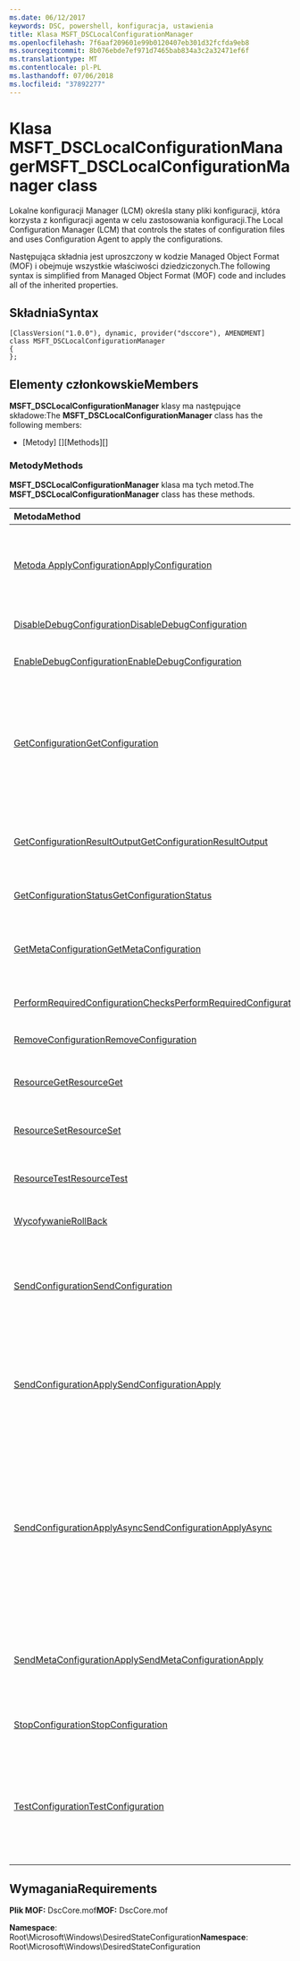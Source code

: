 ```yaml
---
ms.date: 06/12/2017
keywords: DSC, powershell, konfiguracja, ustawienia
title: Klasa MSFT_DSCLocalConfigurationManager
ms.openlocfilehash: 7f6aaf209601e99b0120407eb301d32fcfda9eb8
ms.sourcegitcommit: 8b076ebde7ef971d7465bab834a3c2a32471ef6f
ms.translationtype: MT
ms.contentlocale: pl-PL
ms.lasthandoff: 07/06/2018
ms.locfileid: "37892277"
---
```

# <a name="msftdsclocalconfigurationmanager-class"></a><span data-ttu-id="46be9-103">Klasa MSFT_DSCLocalConfigurationManager</span><span class="sxs-lookup"><span data-stu-id="46be9-103">MSFT_DSCLocalConfigurationManager class</span></span>

<span data-ttu-id="46be9-104">Lokalne konfiguracji Manager (LCM) określa stany pliki konfiguracji, która korzysta z konfiguracji agenta w celu zastosowania konfiguracji.</span><span class="sxs-lookup"><span data-stu-id="46be9-104">The Local Configuration Manager (LCM) that controls the states of configuration files and uses Configuration Agent to apply the configurations.</span></span>

<span data-ttu-id="46be9-105">Następująca składnia jest uproszczony w kodzie Managed Object Format (MOF) i obejmuje wszystkie właściwości dziedziczonych.</span><span class="sxs-lookup"><span data-stu-id="46be9-105">The following syntax is simplified from Managed Object Format (MOF) code and includes all of the inherited properties.</span></span>

## <a name="syntax"></a><span data-ttu-id="46be9-106">Składnia</span><span class="sxs-lookup"><span data-stu-id="46be9-106">Syntax</span></span>

```
[ClassVersion("1.0.0"), dynamic, provider("dsccore"), AMENDMENT]
class MSFT_DSCLocalConfigurationManager
{
};
```

## <a name="members"></a><span data-ttu-id="46be9-107">Elementy członkowskie</span><span class="sxs-lookup"><span data-stu-id="46be9-107">Members</span></span>

<span data-ttu-id="46be9-108">**MSFT_DSCLocalConfigurationManager** klasy ma następujące składowe:</span><span class="sxs-lookup"><span data-stu-id="46be9-108">The **MSFT_DSCLocalConfigurationManager** class has the following members:</span></span>

- <span data-ttu-id="46be9-109">[Metody] []</span><span class="sxs-lookup"><span data-stu-id="46be9-109">[Methods][]</span></span>

### <a name="methods"></a><span data-ttu-id="46be9-110">Metody</span><span class="sxs-lookup"><span data-stu-id="46be9-110">Methods</span></span>

<span data-ttu-id="46be9-111">**MSFT_DSCLocalConfigurationManager** klasa ma tych metod.</span><span class="sxs-lookup"><span data-stu-id="46be9-111">The **MSFT_DSCLocalConfigurationManager** class has these methods.</span></span>

|<span data-ttu-id="46be9-112">Metoda</span><span class="sxs-lookup"><span data-stu-id="46be9-112">Method</span></span> |<span data-ttu-id="46be9-113">Opis</span><span class="sxs-lookup"><span data-stu-id="46be9-113">Description</span></span> |
|:--- |:---|
| [<span data-ttu-id="46be9-114">Metoda ApplyConfiguration</span><span class="sxs-lookup"><span data-stu-id="46be9-114">ApplyConfiguration</span></span>](msft-dsclocalconfigurationmanager-applyconfiguration.md)| <span data-ttu-id="46be9-115">Używa agenta konfiguracji, aby zastosować konfigurację, która jest w stanie oczekiwania.</span><span class="sxs-lookup"><span data-stu-id="46be9-115">Uses the Configuration Agent to apply the configuration that is pending.</span></span>|
| [<span data-ttu-id="46be9-116">DisableDebugConfiguration</span><span class="sxs-lookup"><span data-stu-id="46be9-116">DisableDebugConfiguration</span></span>](msft-dsclocalconfigurationmanager-disabledebugconfiguration.md)| <span data-ttu-id="46be9-117">Wyłącza debugowanie zasobów DSC.</span><span class="sxs-lookup"><span data-stu-id="46be9-117">Disables DSC resource debugging.</span></span>|
| [<span data-ttu-id="46be9-118">EnableDebugConfiguration</span><span class="sxs-lookup"><span data-stu-id="46be9-118">EnableDebugConfiguration</span></span>](msft-dsclocalconfigurationmanager-enabledebugconfiguration.md)| <span data-ttu-id="46be9-119">Włącza debugowanie zasobów DSC.</span><span class="sxs-lookup"><span data-stu-id="46be9-119">Enables DSC resource debugging.</span></span>|
| [<span data-ttu-id="46be9-120">GetConfiguration</span><span class="sxs-lookup"><span data-stu-id="46be9-120">GetConfiguration</span></span>](msft-dsclocalconfigurationmanager-getconfiguration.md)| <span data-ttu-id="46be9-121">Wysyła dokument konfiguracji do zarządzanego węzła i używa **uzyskać** metoda przez agenta konfiguracji, aby zastosować konfigurację.</span><span class="sxs-lookup"><span data-stu-id="46be9-121">Sends the configuration document to the managed node and uses the **Get** method of the Configuration Agent to apply the configuration.</span></span>|
| [<span data-ttu-id="46be9-122">GetConfigurationResultOutput</span><span class="sxs-lookup"><span data-stu-id="46be9-122">GetConfigurationResultOutput</span></span>](msft-dsclocalconfigurationmanager-getconfigurationresultoutput.md)| <span data-ttu-id="46be9-123">Pobiera dane wyjściowe agenta konfiguracji odnoszące się do określonego zadania.</span><span class="sxs-lookup"><span data-stu-id="46be9-123">Gets the Configuration Agent output relating to a specific job.</span></span>|
| [<span data-ttu-id="46be9-124">GetConfigurationStatus</span><span class="sxs-lookup"><span data-stu-id="46be9-124">GetConfigurationStatus</span></span>](msft-dsclocalconfigurationmanager-getconfigurationstatus.md)| <span data-ttu-id="46be9-125">Pobieranie historii stanu konfiguracji.</span><span class="sxs-lookup"><span data-stu-id="46be9-125">Get the configuration status history.</span></span>|
| [<span data-ttu-id="46be9-126">GetMetaConfiguration</span><span class="sxs-lookup"><span data-stu-id="46be9-126">GetMetaConfiguration</span></span>](msft-dsclocalconfigurationmanager-getmetaconfiguration.md)| <span data-ttu-id="46be9-127">Pobiera ustawienia LCM, które są używane do kontrolowania konfiguracji agenta.</span><span class="sxs-lookup"><span data-stu-id="46be9-127">Gets the LCM settings that are used to control Configuration Agent.</span></span>|
| [<span data-ttu-id="46be9-128">PerformRequiredConfigurationChecks</span><span class="sxs-lookup"><span data-stu-id="46be9-128">PerformRequiredConfigurationChecks</span></span>](msft-dsclocalconfigurationmanager-performrequiredconfigurationchecks.md)| <span data-ttu-id="46be9-129">Uruchamia kontrolę spójności.</span><span class="sxs-lookup"><span data-stu-id="46be9-129">Starts the consistency check.</span></span>|
| [<span data-ttu-id="46be9-130">RemoveConfiguration</span><span class="sxs-lookup"><span data-stu-id="46be9-130">RemoveConfiguration</span></span>](msft-dsclocalconfigurationmanager-removeconfiguration.md)| <span data-ttu-id="46be9-131">Usuwa pliki konfiguracji.</span><span class="sxs-lookup"><span data-stu-id="46be9-131">Removes the configuration files.</span></span>|
| [<span data-ttu-id="46be9-132">ResourceGet</span><span class="sxs-lookup"><span data-stu-id="46be9-132">ResourceGet</span></span>](msft-dsclocalconfigurationmanager-resourceget.md)| <span data-ttu-id="46be9-133">Bezpośrednio wywołuje **uzyskać** metod zasobów DSC.</span><span class="sxs-lookup"><span data-stu-id="46be9-133">Directly calls the **Get** method of a DSC resource.</span></span>|
| [<span data-ttu-id="46be9-134">ResourceSet</span><span class="sxs-lookup"><span data-stu-id="46be9-134">ResourceSet</span></span>](msft-dsclocalconfigurationmanager-resourceset.md)| <span data-ttu-id="46be9-135">Bezpośrednio wywołuje **ustaw** metod zasobów DSC.</span><span class="sxs-lookup"><span data-stu-id="46be9-135">Directly calls the **Set** method of a DSC resource.</span></span>|
| [<span data-ttu-id="46be9-136">ResourceTest</span><span class="sxs-lookup"><span data-stu-id="46be9-136">ResourceTest</span></span>](msft-dsclocalconfigurationmanager-resourcetest.md)| <span data-ttu-id="46be9-137">Bezpośrednio wywołuje **testu** metod zasobów DSC.</span><span class="sxs-lookup"><span data-stu-id="46be9-137">Directly calls the **Test** method of a DSC resource.</span></span>|
| [<span data-ttu-id="46be9-138">Wycofywanie</span><span class="sxs-lookup"><span data-stu-id="46be9-138">RollBack</span></span>](msft-dsclocalconfigurationmanager-rollback.md)| <span data-ttu-id="46be9-139">Ustala powrót do poprzedniej konfiguracji.</span><span class="sxs-lookup"><span data-stu-id="46be9-139">Rolls back to a previous configuration.</span></span>|
| [<span data-ttu-id="46be9-140">SendConfiguration</span><span class="sxs-lookup"><span data-stu-id="46be9-140">SendConfiguration</span></span>](msft-dsclocalconfigurationmanager-sendconfiguration.md)| <span data-ttu-id="46be9-141">Wysyła dokument konfiguracji w węźle zarządzanym i zapisuje go jako oczekujące zmiany.</span><span class="sxs-lookup"><span data-stu-id="46be9-141">Sends the configuration document to the managed node and saves it as a pending change.</span></span>|
| [<span data-ttu-id="46be9-142">SendConfigurationApply</span><span class="sxs-lookup"><span data-stu-id="46be9-142">SendConfigurationApply</span></span>](msft-dsclocalconfigurationmanager-sendconfigurationapply.md)| <span data-ttu-id="46be9-143">Wysyła dokument konfiguracji do zarządzanego węzła i używa agenta konfiguracji, aby zastosować konfigurację.</span><span class="sxs-lookup"><span data-stu-id="46be9-143">Sends the configuration document to the managed node and uses the Configuration Agent to apply the configuration.</span></span>|
| [<span data-ttu-id="46be9-144">SendConfigurationApplyAsync</span><span class="sxs-lookup"><span data-stu-id="46be9-144">SendConfigurationApplyAsync</span></span>](msft-dsclocalconfigurationmanager-sendconfigurationapplyasync.md)| <span data-ttu-id="46be9-145">Wysłany do zarządzanych węzłów konfiguracji i rozpocząć korzystanie przez agenta konfiguracji, aby zastosować konfigurację.</span><span class="sxs-lookup"><span data-stu-id="46be9-145">Send the configuration document to the managed node and start using the Configuration Agent to apply the configuration.</span></span> <span data-ttu-id="46be9-146">Użyj GetConfigurationResultOutput do pobrania danych wyjściowych wyników.</span><span class="sxs-lookup"><span data-stu-id="46be9-146">Use GetConfigurationResultOutput to retrieve result output.</span></span>|
| [<span data-ttu-id="46be9-147">SendMetaConfigurationApply</span><span class="sxs-lookup"><span data-stu-id="46be9-147">SendMetaConfigurationApply</span></span>](msft-dsclocalconfigurationmanager-sendmetaconfigurationapply.md)| <span data-ttu-id="46be9-148">Ustawia ustawienia LCM, które są używane do kontrolowania przez agenta konfiguracji.</span><span class="sxs-lookup"><span data-stu-id="46be9-148">Sets the LCM settings that are used to control the Configuration Agent.</span></span>|
| [<span data-ttu-id="46be9-149">StopConfiguration</span><span class="sxs-lookup"><span data-stu-id="46be9-149">StopConfiguration</span></span>](msft-dsclocalconfigurationmanager-stopconfiguration.md)| <span data-ttu-id="46be9-150">Zatrzymuje konfiguracji, który jest w toku.</span><span class="sxs-lookup"><span data-stu-id="46be9-150">Stops the configuration that is in progress.</span></span>|
| [<span data-ttu-id="46be9-151">TestConfiguration</span><span class="sxs-lookup"><span data-stu-id="46be9-151">TestConfiguration</span></span>](msft-dsclocalconfigurationmanager-testconfiguration.md)| <span data-ttu-id="46be9-152">Wysyła dokument konfiguracji w węźle zarządzanym i sprawdza bieżącą konfigurację dla dokumentu.</span><span class="sxs-lookup"><span data-stu-id="46be9-152">Sends the configuration document to the managed node and verifies the current configuration against the document.</span></span>|

## <a name="requirements"></a><span data-ttu-id="46be9-153">Wymagania</span><span class="sxs-lookup"><span data-stu-id="46be9-153">Requirements</span></span>

<span data-ttu-id="46be9-154">**Plik MOF:** DscCore.mof</span><span class="sxs-lookup"><span data-stu-id="46be9-154">**MOF:** DscCore.mof</span></span>

<span data-ttu-id="46be9-155">**Namespace**: Root\Microsoft\Windows\DesiredStateConfiguration</span><span class="sxs-lookup"><span data-stu-id="46be9-155">**Namespace**: Root\Microsoft\Windows\DesiredStateConfiguration</span></span>